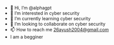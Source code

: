 - 👋 Hi, I’m @alphagpt
- 👀 I’m interested in cyber security
- 🌱 I’m currently learning cyber security
- 💞️ I’m looking to collaborate on cyber security
- 📫 How to reach me 26ayush2004@gmail.com
- I am  a begginer
<!---
alphagpt/alphagpt is a ✨ special ✨ repository because its `README.md` (this file) appears on your GitHub profile.
You can click the Preview link to take a look at your changes.
--->
